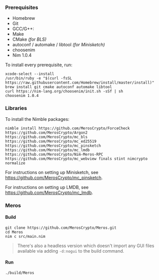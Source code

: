 ### Prerequisites

- Homebrew
- Git
- GCC/G++:
- Make
- CMake _(for BLS)_
- autoconf / automake / libtool _(for Minisketch)_
- choosenim
- Nim 1.0.4

To install every prerequisite, run:

```
xcode-select --install
/usr/bin/ruby -e "$(curl -fsSL https://raw.githubusercontent.com/Homebrew/install/master/install)"
brew install git cmake autoconf automake libtool
curl https://nim-lang.org/choosenim/init.sh -sSf | sh
choosenim 1.0.4
```

### Libraries

To install the Nimble packages:

```
nimble install https://github.com/MerosCrypto/ForceCheck https://github.com/MerosCrypto/Argon2 https://github.com/MerosCrypto/mc_bls https://github.com/MerosCrypto/mc_ed25519 https://github.com/MerosCrypto/mc_pinsketch https://github.com/MerosCrypto/mc_lmdb https://github.com/MerosCrypto/Nim-Meros-RPC https://github.com/MerosCrypto/mc_webview finals stint nimcrypto normalize
```

For instructions on setting up Minisketch, see https://github.com/MerosCrypto/mc_pinsketch.

For instructions on setting up LMDB, see https://github.com/MerosCrypto/mc_lmdb.

### Meros

#### Build

```
git clone https://github.com/MerosCrypto/Meros.git
cd Meros
nim c src/main.nim
```

> There's also a headless version which doesn't import any GUI files available via adding `-d:nogui` to the build command.

#### Run

```
./build/Meros
```
